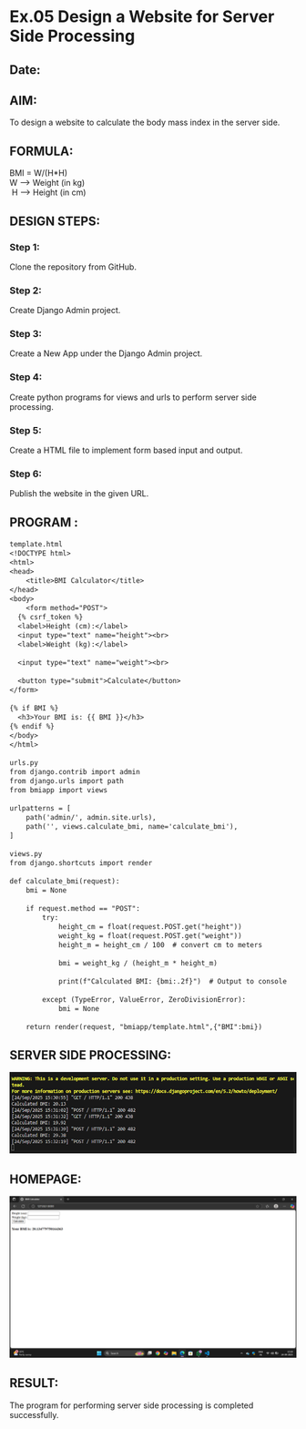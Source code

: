 # Ex.05 Design a Website for Server Side Processing
## Date:

## AIM:
 To design a website to calculate the body mass index in the server side. 


## FORMULA:
BMI = W/(H*H)
<br> W --> Weight (in kg)
<br> H --> Height (in cm)

## DESIGN STEPS:

### Step 1:
Clone the repository from GitHub.

### Step 2:
Create Django Admin project.

### Step 3:
Create a New App under the Django Admin project.

### Step 4:
Create python programs for views and urls to perform server side processing.

### Step 5:
Create a HTML file to implement form based input and output.

### Step 6:
Publish the website in the given URL.

## PROGRAM :
```
template.html
<!DOCTYPE html>
<html>
<head>
    <title>BMI Calculator</title>
</head>
<body>
    <form method="POST">
  {% csrf_token %}
  <label>Height (cm):</label>
  <input type="text" name="height"><br>
  <label>Weight (kg):</label>

  <input type="text" name="weight"><br>

  <button type="submit">Calculate</button>
</form>

{% if BMI %}
  <h3>Your BMI is: {{ BMI }}</h3>
{% endif %}
</body>
</html>

urls.py
from django.contrib import admin
from django.urls import path
from bmiapp import views

urlpatterns = [
    path('admin/', admin.site.urls),
    path('', views.calculate_bmi, name='calculate_bmi'),
]

views.py
from django.shortcuts import render

def calculate_bmi(request):
    bmi = None

    if request.method == "POST":
        try:
            height_cm = float(request.POST.get("height"))
            weight_kg = float(request.POST.get("weight"))
            height_m = height_cm / 100  # convert cm to meters
            
            bmi = weight_kg / (height_m * height_m)

            print(f"Calculated BMI: {bmi:.2f}")  # Output to console

        except (TypeError, ValueError, ZeroDivisionError):
            bmi = None

    return render(request, "bmiapp/template.html",{"BMI":bmi})
```



## SERVER SIDE PROCESSING:

![alt text](<Screenshot 2025-09-24 153329.png>)


## HOMEPAGE:

![alt text](<Screenshot (27).png>)


## RESULT:
The program for performing server side processing is completed successfully.

